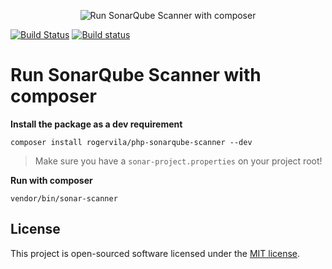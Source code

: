 <p align="center"><img src="https://i.imgur.com/xcIhGwP.png" alt="Run SonarQube Scanner with composer" /></p>

[![Build Status](https://travis-ci.org/rogervila/php-sonarqube-scanner.svg?branch=master)](https://travis-ci.org/rogervila/php-sonarqube-scanner)
[![Build status](https://ci.appveyor.com/api/projects/status/weidwo98jcdrtkxm?svg=true)](https://ci.appveyor.com/project/roger-vila/php-sonarqube-scanner)


# Run SonarQube Scanner with composer

**Install the package as a dev requirement**

```
composer install rogervila/php-sonarqube-scanner --dev
```

> Make sure you have a `sonar-project.properties` on your project root!


**Run with composer**

```
vendor/bin/sonar-scanner
```

## License

This project is open-sourced software licensed under the [MIT license](https://opensource.org/licenses/MIT).
